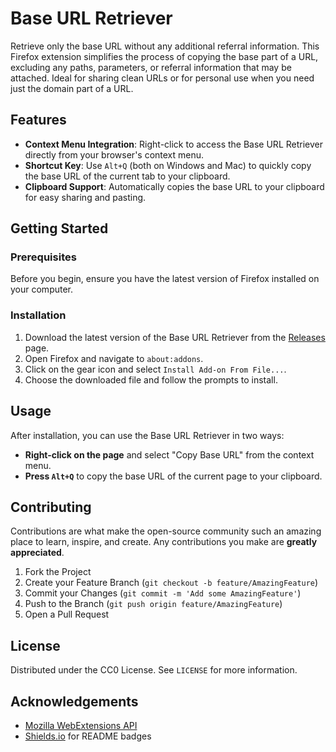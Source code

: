 # Base URL Retriever

Retrieve only the base URL without any additional referral information. This Firefox extension simplifies the process of copying the base part of a URL, excluding any paths, parameters, or referral information that may be attached. Ideal for sharing clean URLs or for personal use when you need just the domain part of a URL.

## Features

- **Context Menu Integration**: Right-click to access the Base URL Retriever directly from your browser's context menu.
- **Shortcut Key**: Use `Alt+Q` (both on Windows and Mac) to quickly copy the base URL of the current tab to your clipboard.
- **Clipboard Support**: Automatically copies the base URL to your clipboard for easy sharing and pasting.

## Getting Started

### Prerequisites

Before you begin, ensure you have the latest version of Firefox installed on your computer.

### Installation

1. Download the latest version of the Base URL Retriever from the [Releases](https://github.com/your-username/base-url-retriever/releases) page.
2. Open Firefox and navigate to `about:addons`.
3. Click on the gear icon and select `Install Add-on From File...`.
4. Choose the downloaded file and follow the prompts to install.

## Usage

After installation, you can use the Base URL Retriever in two ways:

- **Right-click on the page** and select "Copy Base URL" from the context menu.
- **Press `Alt+Q`** to copy the base URL of the current page to your clipboard.

## Contributing

Contributions are what make the open-source community such an amazing place to learn, inspire, and create. Any contributions you make are **greatly appreciated**.

1. Fork the Project
2. Create your Feature Branch (`git checkout -b feature/AmazingFeature`)
3. Commit your Changes (`git commit -m 'Add some AmazingFeature'`)
4. Push to the Branch (`git push origin feature/AmazingFeature`)
5. Open a Pull Request

## License

Distributed under the CC0 License. See `LICENSE` for more information.

## Acknowledgements

- [Mozilla WebExtensions API](https://developer.mozilla.org/en-US/docs/Mozilla/Add-ons/WebExtensions)
- [Shields.io](https://shields.io/) for README badges